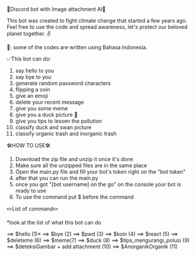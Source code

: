 🤖Discord bot with Image attachment AI🤖

This bot was created to fight climate change that started a few years ago. Feel free to use the code and spread awareness, let's protect our beloved planet together. ✌

📝: some of the codes are written using Bahasa Indonesia.

✅This bot can do:
1. say hello to you
2. say bye to you
3. generate random password characters
4. flipping a coin
5. give an emoji 
6. delete your recent message
7. give you some meme
8. give you a duck picture 🦆 
9. give you tips to lessen the pollution
10. classify duck and swan picture
11. classify organic trash and inorganic trash

🛠️HOW TO USE🛠️
1. Download the zip file and unzip it once it's done
2. Make sure all the unzipped files are in the same place
3. Open the main.py file and fill your bot's token right on the "bot token"
4. after that you can run the main.py
5. once you got "[bot username] on the go" on the console your bot is ready to use
6. To use the command put $ before the command

✏️List of command✏️

*look at the list of what this bot can do

==> $hello (1)*
==> $bye (2)
==> $pwd (3)
==> $koin (4)
==> $react (5)
==> $deleteme (6)
==> $meme(7)
==> $duck (8)
==> $tips_mengurangi_polusi (9)
==> $deteksiGambar + add attachment (10)
==> $AnorganikOrganik (11)
